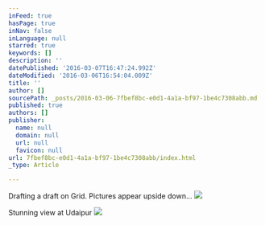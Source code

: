 ```yaml
---
inFeed: true
hasPage: true
inNav: false
inLanguage: null
starred: true
keywords: []
description: ''
datePublished: '2016-03-07T16:47:24.992Z'
dateModified: '2016-03-06T16:54:04.009Z'
title: ''
author: []
sourcePath: _posts/2016-03-06-7fbef8bc-e0d1-4a1a-bf97-1be4c7308abb.md
published: true
authors: []
publisher:
  name: null
  domain: null
  url: null
  favicon: null
url: 7fbef8bc-e0d1-4a1a-bf97-1be4c7308abb/index.html
_type: Article

---
```

Drafting a draft on Grid. Pictures appear upside down...
![](https://the-grid-user-content.s3-us-west-2.amazonaws.com/220fba5e-03c8-43fc-b7ce-37c6247a22f1.jpg)

Stunning view at Udaipur
![](https://the-grid-user-content.s3-us-west-2.amazonaws.com/6545074c-7e14-4989-86c8-e453cc0c9ae3.jpg)